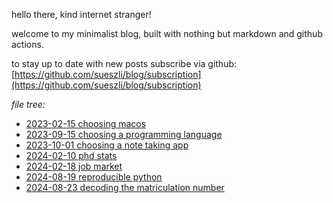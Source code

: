 

hello there, kind internet stranger!

welcome to my minimalist blog, built with nothing but markdown and github actions.

to stay up to date with new posts subscribe via github: [https://github.com/sueszli/blog/subscription](https://github.com/sueszli/blog/subscription)

*file tree:*

- [2023-02-15 choosing macos](<https://sueszli.github.io/blog/2023-02-15%20choosing%20macos>)
- [2023-09-15 choosing a programming language](<https://sueszli.github.io/blog/2023-09-15%20choosing%20a%20programming%20language>)
- [2023-10-01 choosing a note taking app](<https://sueszli.github.io/blog/2023-10-01%20choosing%20a%20note%20taking%20app>)
- [2024-02-10 phd stats](<https://sueszli.github.io/blog/2024-02-10%20phd%20stats>)
- [2024-02-18 job market](<https://sueszli.github.io/blog/2024-02-18%20job%20market>)
- [2024-08-19 reproducible python](<https://sueszli.github.io/blog/2024-08-19%20reproducible%20python>)
- [2024-08-23 decoding the matriculation number](<https://sueszli.github.io/blog/2024-08-23%20decoding%20the%20matriculation%20number>)
